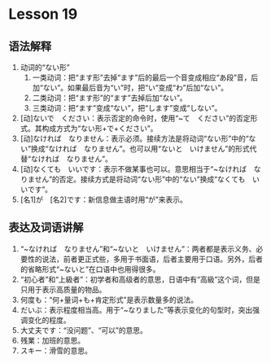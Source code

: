 # Lesson 19

## 语法解释

1. 动词的“ない形”
	1. 一类动词：把“ます形”去掉“ます”后的最后一个音变成相应“あ段”音，后加“ない”。如果最后音为“い”时，把“い”变成“わ”后加“ない”。
	2. 二类动词：把“ます形”的“ます”去掉后加“ない”。
	3. 三类动词：把“ます”变成“ない”，把“します”变成“しない”。
2. [动]ないで　ください：表示否定的命令时，使用“~て　ください”的否定形式。其构成方式为“ない形+で+ください”。
3. [动]なければ　なりません：表示必须。接续方法是将动词“ない形”中的“ない”换成“なければ　なりません”。也可以用“ないと　いけません”的形式代替“なければ　なりません”。
4. [动]なくても　いいです：表示不做某事也可以。意思相当于“~なければ　なりません”的否定。接续方式是将动词“ない形”中的“ない”换成“なくても　いいです”。
5. [名1]が　[名2]です：新信息做主语时用“が”来表示。

## 表达及词语讲解

1. “~なければ　なりません”和“~ないと　いけません”：两者都是表示义务、必要性的说法，前者更正式些，多用于书面语，后者主要用于口语。另外，后者的省略形式“~ないと”在口语中也用得很多。
2. “初心者”和“上級者”：初学者和高级者的意思，日语中有“高級”这个词，但是只用于表示高质量的物品。
3. 何度も：“何+量词+も+肯定形式”是表示数量多的说法。
4. だいぶ：表示程度相当高。用于“~なりました”等表示变化的句型时，突出强调变化的程度。
5. 大丈夫です：“没问题”、“可以”的意思。
6. 残業：加班的意思。
7. スキー：滑雪的意思。

